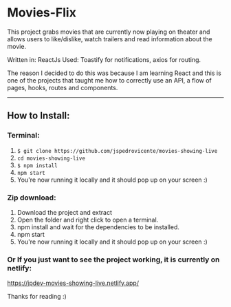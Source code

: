 # Movies-Flix

This project grabs movies that are currently now playing on theater and allows users to like/dislike, watch trailers and read information about the movie.

Written in: ReactJs
Used: Toastify for notifications, axios for routing.

The reason I decided to do this was because I am learning React and this is one of the projects that taught me how to correctly use an API, a flow of pages, hooks, routes and components. 

------------------------------------------------------------------------
## How to Install:

### Terminal:

1. ``` $ git clone https://github.com/jspedrovicente/movies-showing-live ```
2. ```cd movies-showing-live```
3. ```$ npm install```
4. ```npm start```
5. You're now running it locally and it should pop up on your screen :)


### Zip download:
1. Download the project and extract
2. Open the folder and right click to open a terminal.
3. npm install and wait for the dependencies to be installed.
4. npm start  
5. You're now running it locally and it should pop up on your screen :)

### Or If you just want to see the project working, it is currently on netlify:
https://jpdev-movies-showing-live.netlify.app/

Thanks for reading :)
